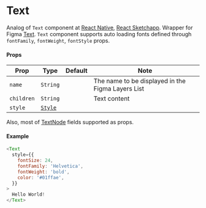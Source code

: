 # Text

Analog of `Text` component at [React Native](https://facebook.github.io/react-native/docs/text), 
[React Sketchapp](http://airbnb.io/react-sketchapp/docs/API.html#text). 
Wrapper for Figma [Text](https://www.figma.com/plugin-docs/api/TextNode/).
`Text` component supports auto loading fonts defined through `fontFamily`, `fontWeight`, `fontStyle` props. 

#### Props

| Prop       | Type     | Default | Note                                              |
| ---------- | -------- | ------- | ------------------------------------------------- |
| `name`     | `String` |         | The name to be displayed in the Figma Layers List |
| `children` | `String` |         | Text content                                      |
| `style`    | [`Style`](/docs/styling.md#type-styles)   |         |                  |

Also, most of [TextNode](https://www.figma.com/plugin-docs/api/TextNode/) fields supported as props.

#### Example

```javascript
<Text
  style={{
    fontSize: 24,
    fontFamily: 'Helvetica',
    fontWeight: 'bold',
    color: '#01ffae',
  }}
>
  Hello World!
</Text>
```
